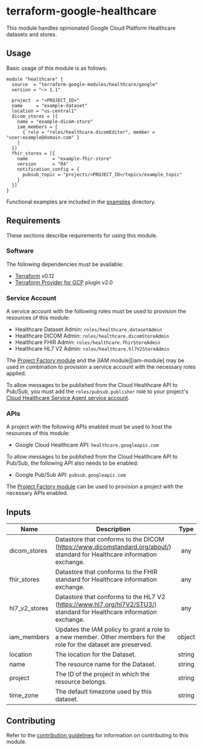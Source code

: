 # terraform-google-healthcare

This module handles opinionated Google Cloud Platform Healthcare datasets and stores.

## Usage

Basic usage of this module is as follows:

```hcl
module "healthcare" {
  source  = "terraform-google-modules/healthcare/google"
  version = "~> 1.1"

  project  = "<PROJECT_ID>"
  name     = "example-dataset"
  location = "us-central1"
  dicom_stores = [{
    name = "example-dicom-store"
    iam_members = [
      { role = "roles/healthcare.dicomEditor", member = "user:example@domain.com" }
    ]
  }]
  fhir_stores = [{
    name         = "example-fhir-store"
    version      = "R4"
    notification_config = {
      pubsub_topic = "projects/<PROJECT_ID>/topics/example_topic"
    }
  }]
}
```

Functional examples are included in the
[examples](./examples/) directory.

## Requirements

These sections describe requirements for using this module.

### Software

The following dependencies must be available:

- [Terraform][terraform] v0.12
- [Terraform Provider for GCP][terraform-provider-gcp] plugin v2.0

### Service Account

A service account with the following roles must be used to provision
the resources of this module:

- Healthcare Dataset Admin: `roles/healthcare.datasetAdmin`
- Healthcare DICOM Admin: `roles/healthcare.dicomStoreAdmin`
- Healthcare FHIR Admin: `roles/healthcare.fhirStoreAdmin`
- Healthcare HL7 V2 Admin: `roles/healthcare.hl7V2StoreAdmin`

The [Project Factory module][project-factory-module] and the
[IAM module][iam-module] may be used in combination to provision a
service account with the necessary roles applied.

To allow messages to be published from the Cloud Healthcare API to Pub/Sub,
you must add the `roles/pubsub.publisher` role to your project's [Cloud Healthcare
Service Agent service account](https://cloud.google.com/healthcare/docs/how-tos/controlling-access-other-products#the_cloud_healthcare_service_agent).

### APIs

A project with the following APIs enabled must be used to host the
resources of this module:

- Google Cloud Healthcare API: `healthcare.googleapis.com`

To allow messages to be published from the Cloud Healthcare API to Pub/Sub,
the following API also needs to be enabled:
- Google Pub/Sub API: `pubsub.googleapis.com`

The [Project Factory module][project-factory-module] can be used to
provision a project with the necessary APIs enabled.

<!-- BEGINNING OF PRE-COMMIT-TERRAFORM DOCS HOOK -->
## Inputs

| Name | Description | Type | Default | Required |
|------|-------------|:----:|:-----:|:-----:|
| dicom\_stores | Datastore that conforms to the DICOM (https://www.dicomstandard.org/about/) standard for Healthcare information exchange. | any | `<list>` | no |
| fhir\_stores | Datastore that conforms to the FHIR standard for Healthcare information exchange. | any | `<list>` | no |
| hl7\_v2\_stores | Datastore that conforms to the HL7 V2 (https://www.hl7.org/hl7V2/STU3/) standard for Healthcare information exchange. | any | `<list>` | no |
| iam\_members | Updates the IAM policy to grant a role to a new member. Other members for the role for the dataset are preserved. | object | `<list>` | no |
| location | The location for the Dataset. | string | n/a | yes |
| name | The resource name for the Dataset. | string | n/a | yes |
| project | The ID of the project in which the resource belongs. | string | n/a | yes |
| time\_zone | The default timezone used by this dataset. | string | `"null"` | no |

<!-- END OF PRE-COMMIT-TERRAFORM DOCS HOOK -->

## Contributing

Refer to the [contribution guidelines](./CONTRIBUTING.md) for
information on contributing to this module.

[project-factory-module]: https://registry.terraform.io/modules/terraform-google-modules/project-factory/google
[terraform-provider-gcp]: https://www.terraform.io/docs/providers/google/index.html
[terraform]: https://www.terraform.io/downloads.html
